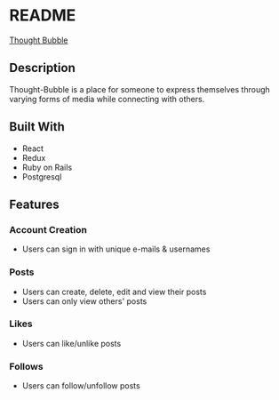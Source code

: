 # README

[Thought Bubble](https://thought-bubble-rails.herokuapp.com/#/)

## Description

Thought-Bubble is a place for someone to express themselves through varying forms of media while connecting with others.

## Built With
 * React
 * Redux
 * Ruby on Rails
 * Postgresql
 
 ## Features
 
 ### Account Creation 
  * Users can sign in with unique e-mails & usernames
  
 ### Posts
  * Users can create, delete, edit and view their posts
  * Users can only view others' posts 
  
 ### Likes
  * Users can like/unlike posts
  
 ### Follows
  * Users can follow/unfollow posts
